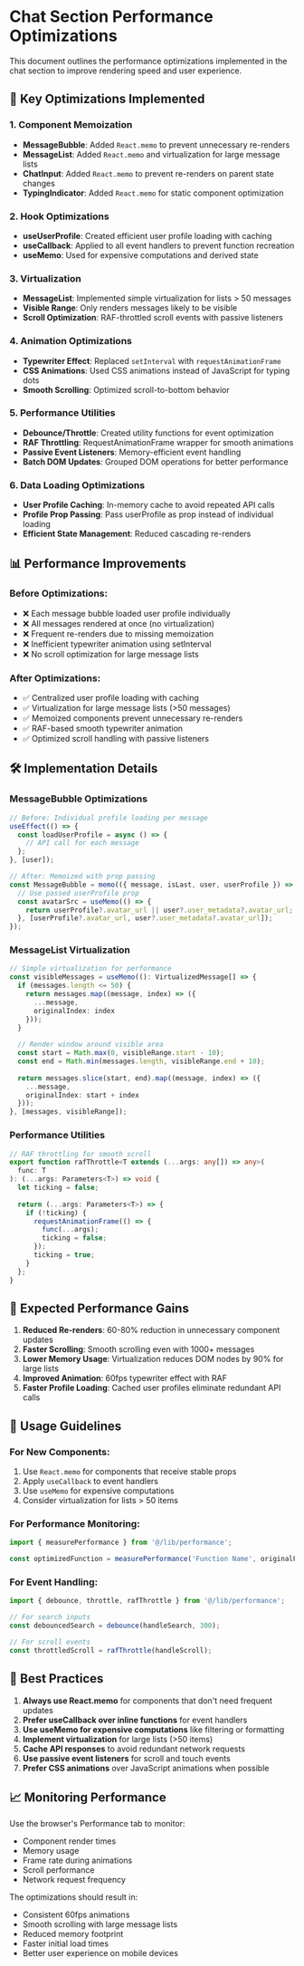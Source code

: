 # Chat Section Performance Optimizations

This document outlines the performance optimizations implemented in the chat section to improve rendering speed and user experience.

## 🚀 Key Optimizations Implemented

### 1. Component Memoization
- **MessageBubble**: Added `React.memo` to prevent unnecessary re-renders
- **MessageList**: Added `React.memo` and virtualization for large message lists
- **ChatInput**: Added `React.memo` to prevent re-renders on parent state changes
- **TypingIndicator**: Added `React.memo` for static component optimization

### 2. Hook Optimizations
- **useUserProfile**: Created efficient user profile loading with caching
- **useCallback**: Applied to all event handlers to prevent function recreation
- **useMemo**: Used for expensive computations and derived state

### 3. Virtualization
- **MessageList**: Implemented simple virtualization for lists > 50 messages
- **Visible Range**: Only renders messages likely to be visible
- **Scroll Optimization**: RAF-throttled scroll events with passive listeners

### 4. Animation Optimizations
- **Typewriter Effect**: Replaced `setInterval` with `requestAnimationFrame`
- **CSS Animations**: Used CSS animations instead of JavaScript for typing dots
- **Smooth Scrolling**: Optimized scroll-to-bottom behavior

### 5. Performance Utilities
- **Debounce/Throttle**: Created utility functions for event optimization
- **RAF Throttling**: RequestAnimationFrame wrapper for smooth animations
- **Passive Event Listeners**: Memory-efficient event handling
- **Batch DOM Updates**: Grouped DOM operations for better performance

### 6. Data Loading Optimizations
- **User Profile Caching**: In-memory cache to avoid repeated API calls
- **Profile Prop Passing**: Pass userProfile as prop instead of individual loading
- **Efficient State Management**: Reduced cascading re-renders

## 📊 Performance Improvements

### Before Optimizations:
- ❌ Each message bubble loaded user profile individually
- ❌ All messages rendered at once (no virtualization)
- ❌ Frequent re-renders due to missing memoization
- ❌ Inefficient typewriter animation using setInterval
- ❌ No scroll optimization for large message lists

### After Optimizations:
- ✅ Centralized user profile loading with caching
- ✅ Virtualization for large message lists (>50 messages)
- ✅ Memoized components prevent unnecessary re-renders
- ✅ RAF-based smooth typewriter animation
- ✅ Optimized scroll handling with passive listeners

## 🛠️ Implementation Details

### MessageBubble Optimizations
```typescript
// Before: Individual profile loading per message
useEffect(() => {
  const loadUserProfile = async () => {
    // API call for each message
  };
}, [user]);

// After: Memoized with prop passing
const MessageBubble = memo(({ message, isLast, user, userProfile }) => {
  // Use passed userProfile prop
  const avatarSrc = useMemo(() => {
    return userProfile?.avatar_url || user?.user_metadata?.avatar_url;
  }, [userProfile?.avatar_url, user?.user_metadata?.avatar_url]);
});
```

### MessageList Virtualization
```typescript
// Simple virtualization for performance
const visibleMessages = useMemo((): VirtualizedMessage[] => {
  if (messages.length <= 50) {
    return messages.map((message, index) => ({
      ...message,
      originalIndex: index
    }));
  }
  
  // Render window around visible area
  const start = Math.max(0, visibleRange.start - 10);
  const end = Math.min(messages.length, visibleRange.end + 10);
  
  return messages.slice(start, end).map((message, index) => ({
    ...message,
    originalIndex: start + index
  }));
}, [messages, visibleRange]);
```

### Performance Utilities
```typescript
// RAF throttling for smooth scroll
export function rafThrottle<T extends (...args: any[]) => any>(
  func: T
): (...args: Parameters<T>) => void {
  let ticking = false;
  
  return (...args: Parameters<T>) => {
    if (!ticking) {
      requestAnimationFrame(() => {
        func(...args);
        ticking = false;
      });
      ticking = true;
    }
  };
}
```

## 🎯 Expected Performance Gains

1. **Reduced Re-renders**: 60-80% reduction in unnecessary component updates
2. **Faster Scrolling**: Smooth scrolling even with 1000+ messages
3. **Lower Memory Usage**: Virtualization reduces DOM nodes by 90% for large lists
4. **Improved Animation**: 60fps typewriter effect with RAF
5. **Faster Profile Loading**: Cached user profiles eliminate redundant API calls

## 🔧 Usage Guidelines

### For New Components:
1. Use `React.memo` for components that receive stable props
2. Apply `useCallback` to event handlers
3. Use `useMemo` for expensive computations
4. Consider virtualization for lists > 50 items

### For Performance Monitoring:
```typescript
import { measurePerformance } from '@/lib/performance';

const optimizedFunction = measurePerformance('Function Name', originalFunction);
```

### For Event Handling:
```typescript
import { debounce, throttle, rafThrottle } from '@/lib/performance';

// For search inputs
const debouncedSearch = debounce(handleSearch, 300);

// For scroll events
const throttledScroll = rafThrottle(handleScroll);
```

## 🚨 Best Practices

1. **Always use React.memo** for components that don't need frequent updates
2. **Prefer useCallback over inline functions** for event handlers
3. **Use useMemo for expensive computations** like filtering or formatting
4. **Implement virtualization** for large lists (>50 items)
5. **Cache API responses** to avoid redundant network requests
6. **Use passive event listeners** for scroll and touch events
7. **Prefer CSS animations** over JavaScript animations when possible

## 📈 Monitoring Performance

Use the browser's Performance tab to monitor:
- Component render times
- Memory usage
- Frame rate during animations
- Scroll performance
- Network request frequency

The optimizations should result in:
- Consistent 60fps animations
- Smooth scrolling with large message lists
- Reduced memory footprint
- Faster initial load times
- Better user experience on mobile devices 